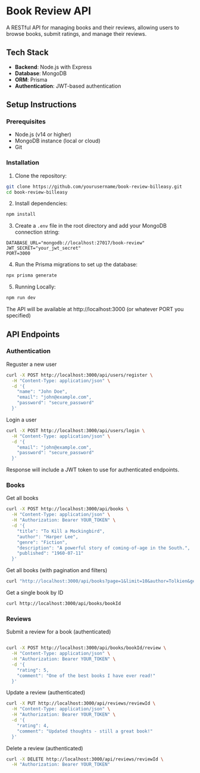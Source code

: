 # Book Review API

A RESTful API for managing books and their reviews, allowing users to browse books, submit ratings, and manage their reviews.

## Tech Stack

- **Backend**: Node.js with Express
- **Database**: MongoDB
- **ORM**: Prisma
- **Authentication**: JWT-based authentication

## Setup Instructions

### Prerequisites

- Node.js (v14 or higher)
- MongoDB instance (local or cloud)
- Git

### Installation

1. Clone the repository:

```bash
git clone https://github.com/yourusername/book-review-billeasy.git
cd book-review-billeasy
```

2. Install dependencies:

```bash
npm install
```

3. Create a `.env` file in the root directory and add your MongoDB connection string:

```env
DATABASE_URL="mongodb://localhost:27017/book-review"
JWT_SECRET="your_jwt_secret"
PORT=3000
```

4. Run the Prisma migrations to set up the database:

```bash
npx prisma generate
```

5. Running Locally:

```bash
npm run dev
```

The API will be available at http://localhost:3000 (or whatever PORT you specified)

## API Endpoints

### Authentication

Reguster a new user

```bash
curl -X POST http://localhost:3000/api/users/register \
  -H "Content-Type: application/json" \
  -d '{
    "name": "John Doe",
    "email": "john@example.com",
    "password": "secure_password"
  }'
```

Login a user

```bash
curl -X POST http://localhost:3000/api/users/login \
  -H "Content-Type: application/json" \
  -d '{
    "email": "john@example.com",
    "password": "secure_password"
  }'
```

Response will include a JWT token to use for authenticated endpoints.

### Books

Get all books

```bash
curl -X POST http://localhost:3000/api/books \
  -H "Content-Type: application/json" \
  -H "Authorization: Bearer YOUR_TOKEN" \
  -d '{
    "title": "To Kill a Mockingbird",
    "author": "Harper Lee",
    "genre": "Fiction",
    "description": "A powerful story of coming-of-age in the South.",
    "published": "1960-07-11"
  }'
```

Get all books (with pagination and filters)

```bash
curl "http://localhost:3000/api/books?page=1&limit=10&author=Tolkien&genre=Fantasy"
```

Get a single book by ID

```bash
curl http://localhost:3000/api/books/bookId
```

### Reviews

Submit a review for a book (authenticated)

```bash

curl -X POST http://localhost:3000/api/books/bookId/review \
  -H "Content-Type: application/json" \
  -H "Authorization: Bearer YOUR_TOKEN" \
  -d '{
    "rating": 5,
    "comment": "One of the best books I have ever read!"
  }'

```

Update a review (authenticated)

```bash
curl -X PUT http://localhost:3000/api/reviews/reviewId \
  -H "Content-Type: application/json" \
  -H "Authorization: Bearer YOUR_TOKEN" \
  -d '{
    "rating": 4,
    "comment": "Updated thoughts - still a great book!"
  }'
```

Delete a review (authenticated)

```bash
curl -X DELETE http://localhost:3000/api/reviews/reviewId \
  -H "Authorization: Bearer YOUR_TOKEN"
```
